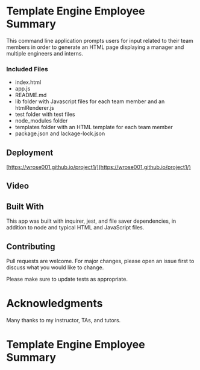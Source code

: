 # Template Engine Employee Summary
This command line application prompts users for input related to their team members in order to generate an HTML page displaying a manager and multiple engineers and interns.

### Included Files

* index.html
* app.js
* README.md
* lib folder with Javascript files for each team member and an htmlRenderer.js
* test folder with test files
* node_modules folder 
* templates folder with an HTML template for each team member
* package.json and lackage-lock.json



## Deployment

[https://wrose001.github.io/project1/](https://wrose001.github.io/project1/)

## Video



## Built With

This app was built with inquirer, jest, and file saver dependencies, in addition to node and typical HTML and JavaScript files.

## Contributing

Pull requests are welcome. For major changes, please open an issue first to discuss what you would like to change.

Please make sure to update tests as appropriate.

# Acknowledgments

Many thanks to my instructor, TAs, and tutors.





# Template Engine Employee Summary